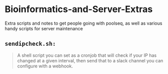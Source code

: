 # Bioinformatics-and-Server-Extras


Extra scripts and notes to get people going with poolseq, as well as various handy scripts for server maintenance

## `sendipcheck.sh:`

> A shell script you can set as a cronjob  that will check if your IP has changed at a given interval, then send that to a slack channel you can configure with a webhook. 
